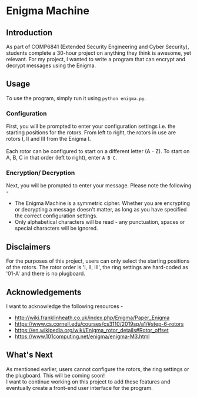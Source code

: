 # Enigma Machine

## Introduction
As part of COMP6841 (Extended Security Engineering and Cyber Security), students complete a 30-hour project on anything they think is awesome, yet relevant. For my project, I wanted to write a program that can encrypt and decrypt messages using the Enigma.

## Usage
To use the program, simply run it using `python enigma.py`.

### Configuration
First, you will be prompted to enter your configuration settings i.e. the starting positions for the rotors. From left to right, the rotors in use are rotors I, II and III from the Enigma I.<br><br>
Each rotor can be configured to start on a different letter (A - Z). To start on A, B, C in that order (left to right), enter `A B C`.

### Encryption/ Decryption
Next, you will be prompted to enter your message. Please note the following -
* The Enigma Machine is a symmetric cipher. Whether you are encrypting or decrypting a message doesn't matter, as long as you have specified the correct configuration settings.
* Only alphabetical characters will be read - any punctuation, spaces or special characters will be ignored.

## Disclaimers
For the purposes of this project, users can only select the starting positions of the rotors. The rotor order is 'I, II, III', the ring settings are hard-coded as '01-A' and there is no plugboard.

## Acknowledgements
I want to acknowledge the following resources -
* http://wiki.franklinheath.co.uk/index.php/Enigma/Paper_Enigma
* https://www.cs.cornell.edu/courses/cs3110/2019sp/a1/#step-6-rotors
* https://en.wikipedia.org/wiki/Enigma_rotor_details#Rotor_offset
* https://www.101computing.net/enigma/enigma-M3.html

## What's Next
As mentioned earlier, users cannot configure the rotors, the ring settings or the plugboard. This will be coming soon!<br>
I want to continue working on this project to add these features and eventually create a front-end user interface for the program.
